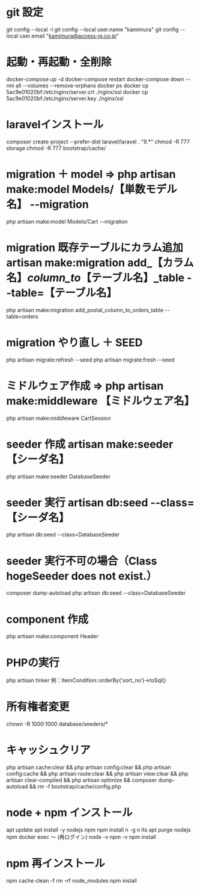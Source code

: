 # git 設定
git config --local -l
git config --local user.name "kamimura"
git config --local user.email "kamimura@access-jp.co.jp"

# 起動・再起動・全削除
docker-compose up -d
docker-compose restart
docker-compose down --rmi all --volumes --remove-orphans
docker ps
docker cp 5ac9e01020bf:/etc/nginx/server.crt ./nginx/ssl
docker cp 5ac9e01020bf:/etc/nginx/server.key ./nginx/ssl

# laravelインストール
composer create-project --prefer-dist laravel/laravel . "9.*"
chmod -R 777 storage
chmod -R 777 bootstrap/cache/

# migration ＋ model ⇒ php artisan make:model Models/【単数モデル名】 --migration
php artisan make:model Models/Cart --migration

# migration 既存テーブルにカラム追加 artisan make:migration add_【カラム名】_column_to_【テーブル名】_table --table=【テーブル名】
php artisan make:migration add_postal_column_to_orders_table --table=orders

# migration やり直し ＋ SEED
php artisan migrate:refresh --seed
php artisan migrate:fresh --seed

# ミドルウェア作成 ⇒ php artisan make:middleware 【ミドルウェア名】
php artisan make:middleware CartSession

# seeder 作成 artisan make:seeder 【シーダ名】
php artisan make:seeder DatabaseSeeder

# seeder 実行 artisan db:seed --class= 【シーダ名】
php artisan db:seed --class=DatabaseSeeder

# seeder 実行不可の場合（Class hogeSeeder does not exist.）
composer dump-autoload
php artisan db:seed --class=DatabaseSeeder

# component 作成
php artisan make:component Header

# PHPの実行
php artisan tinker
例：ItemCondition::orderBy('sort_no')->toSql()

# 所有権者変更
chown -R 1000:1000 database/seeders/*

# キャッシュクリア
php artisan cache:clear &&
php artisan config:clear &&
php artisan config:cache &&
php artisan route:clear &&
php artisan view:clear &&
php artisan clear-compiled &&
php artisan optimize &&
composer dump-autoload &&
rm -f bootstrap/cache/config.php

# node + npm インストール
apt update
apt install -y nodejs npm
npm install n -g
n lts
apt purge nodejs npm
docker exec 〜 (再ログイン)
node -v
npm -v
npm install

# npm 再インストール
npm cache clean -f
rm -rf node_modules
npm install